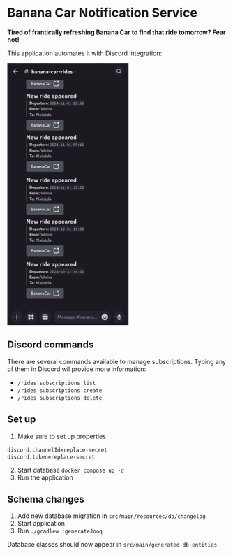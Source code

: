 # Banana Car Notification Service

**Tired of frantically refreshing Banana Car to find that ride tomorrow? Fear not!**

This application automates it with Discord integration:

![discord_banana_car.png](pictures/discord_banana_car.png)

## Discord commands

There are several commands available to manage subscriptions. Typing any of them in Discord wil provide more
information:

* `/rides subscriptions list`
* `/rides subscriptions create`
* `/rides subscriptions delete`

## Set up

1. Make sure to set up properties

```properties
discord.channelId=replace-secret
discord.token=replace-secret
```

2. Start database `docker compose up -d`
3. Run the application

## Schema changes

1. Add new database migration in `src/main/resources/db/changelog`
2. Start application
3. Run `./gradlew :generateJooq`

Database classes should now appear in `src/main/generated-db-entities`
